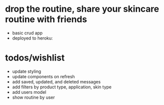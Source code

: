 # drop the routine, share your skincare routine with friends

- basic crud app
- deployed to heroku:

# todos/wishlist
- update styling
- update components on refresh
- add saved, updated, and deleted messages
- add filters by product type, application, skin type
- add users model
- show routine by user


